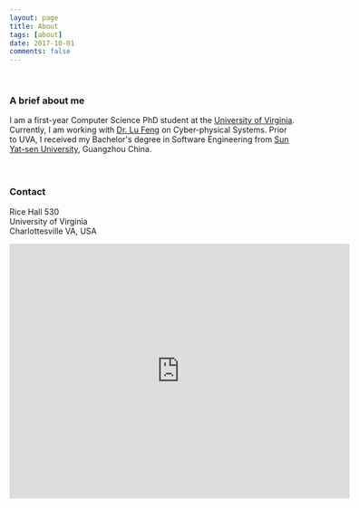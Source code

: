 ```yaml
---
layout: page
title: About
tags: [about]
date: 2017-10-01
comments: false
---
```

    
### A brief about me
I am a first-year Computer Science PhD student at the <a href="https://engineering.virginia.edu/departments/computer-science">University of Virginia</a>. Currently, I am working with <a href="http://www.cs.virginia.edu/~lufeng/index.html">Dr. Lu Feng</a> on Cyber-physical Systems. Prior to UVA, I received my Bachelor's degree in Software Engineering from <a href="http://www.sysu.edu.cn/2012/en/index.htm"> Sun Yat-sen University</a>, Guangzhou China. 
<br>
<br>
<br>
### Contact
Rice Hall 530 <br>
University of Virginia <br>
Charlottesville VA, USA
<iframe src="https://www.google.com/maps/embed?pb=!1m18!1m12!1m3!1d3142.6638447018195!2d-78.51291658431126!3d38.03161555511287!2m3!1f0!2f0!3f0!3m2!1i1024!2i768!4f13.1!3m3!1m2!1s0x89b3865b677c5335%3A0x6490aa88130497ec!2sRice+Hall+Information+Technology+Engineering+Building%2C+85+Engineer&#39;s+Way%2C+Charlottesville%2C+VA+22903!5e0!3m2!1sen!2sus!4v1507406433548" width="600" height="450" frameborder="0" style="border:0" allowfullscreen></iframe>
